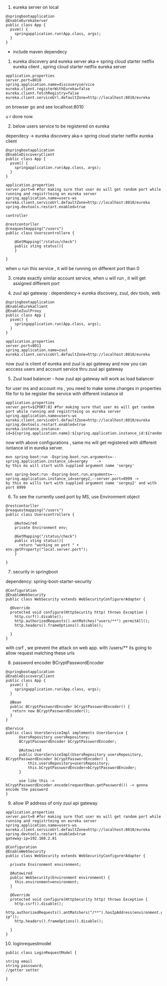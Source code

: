 1. eureka server on local
```
@springbootapplication
@EnableEurekaServer
public class App {
  psvm() {
    springapplication.run(App.class, args);
  }
}
```
* include maven dependecy
 1. eureka discovery and eureka server aka-> spring cloud starter netflix eureka client , spring cloud starter netflix eureka server
```
application.properties
server.port=8010
spring.application.name=discoveryservice
eureka.client.registerWithEureka=false
eureka.client.fetchRegistry=false
eureka.client.serviceUrl.defaultZone=http://localhost:8010/eureka
```
on browser go and see localhost:8010

u r done now.

2. below users service to be registered on eureka

dependecy -> eureka discovery aka-> spring cloud starter netflix eureka client

```
@springbootapplication
@EnableDiscoveryClient
public class App {
  psvm() {
    springapplication.run(App.class, args);
  }
}

application.properties
server.port=0 #for making sure that user ms will get random port while running and registrteing on eureka server
spring.application.name=users-ws
eureka.client.serviceUrl.defaultZone=http://localhost:8010/eureka
spring.devtools.restart.enabled=true
```
```
controller

@restcontorller
@reaquestmapping("/users")
public class Userscontrollere {
    
    @GetMapping("/status/check")
    public sting status(){
    }

}
```
when u run this service , it will be running on different port than 0

3. create exactly similar account service, when u will run , it will get assigned different port

4. zuul api gateway :
dependency-> eureka discovery, zuul, dev tools, web
```
@springbootapplication
@EnableEurekaClient
@EnableZuulProxy
public class App {
  psvm() {
    springapplication.run(App.class, args);
  }
}

application.properties
server.port=8011
spring.application.name=zuul
eureka.client.serviceUrl.defaultZone=http://localhost:8010/eureka
```
now zuul is client of eureka and zuul is api gateway and now you can acccess users and account
service thru zuul api gateway

5. Zuul load balancer - how zuul api gateway will work as load balancer

for user ms and account ms , you need to make some changes in properties file for to be register the service with different instance id
```
application.properties
server.port=${PORT:0} #for making sure that user ms will get random port while running and registrteing on eureka server
spring.application.name=users-ws
eureka.client.serviceUrl.defaultZone=http://localhost:8010/eureka
spring.devtools.restart.enabled=true
eureka.instance.instance-id=${spring.application.name}:${spring.application.instance_id:${random.value}}
```
now with above configurations , same ms will get registered with different isntance id in eureka server.

```
mvn spring-boot:run -Dspring-boot.run.arguments=--spring.application.instance_id=sergey    -> 
by this ms will start with supplied argument name 'sergey'
```
```
mvn spring-boot:run -Dspring-boot.run.arguments=--spring.application.instance_id=sergey2,--server.port=8999 ->
by this ms wills tart with supplied argument name 'sergey2' and with port 8999
```

6.  To see the currently used port by MS, use Environment object
```
@restcontorller
@reaquestmapping("/users")
public class Userscontrollere {
    
    @Autowired
    private Environment env;
    
    @GetMapping("/status/check")
    public sting status(){
      return "working on port " + env.getProperty("local.server.port");
    }

}
```


7. security in springboot

dependency:
spring-boot-starter-security

```
@Configuration
@EnableWebSecurity
public class WebSecurity extends WebSecurityConfigurerAdapter {

  @Override
  protected void configure(HttpSecurity http) throws Exception {
    http.csrf().disable();
    http.authorizedRequests().antMatches("users/**").permitAll();
    http.headers().frameOptions().disable();
    
  }
}
```
with csrf , we prevent the attack on web app.
with /users/** its going to allow request matching these urls 


8. password encoder
BCryptPasswordEncoder 
```
@springbootapplication
@EnableDiscoveryClient
public class App {
  psvm() {
    springapplication.run(App.class, args);
  }
  
  @Bean
  public BCryptPasswordEncoder bCryptPasswordEncoder() {
   return new BCryptPasswordEncoder();
  }
}

@Service
public class UsersServiceImpl implements UsersService {
      UsersRepository usersRepository;
      BCryptPasswordEncoder bCryptPasswordEncoder;
      
      @Autowired
      public UsersServiceImpl(UsersRepository usersRepository, BCryptPasswordEncoder bCryptPasswordEncoder) {
          this.usersRepository=usersRepository;
          this.bCryptPasswordEncoder=bCryptPasswordEncoder;
      }
      
      use like this -> bCryptPasswordEncoder.encode(requestBean.getPassword()) -> gonna encode the password
}
```

9. allow IP address of only zuul api gateway

```
application.properties
server.port=0 #for making sure that user ms will get random port while running and registrteing on eureka server
spring.application.name=users-ws
eureka.client.serviceUrl.defaultZone=http://localhost:8010/eureka
spring.devtools.restart.enabled=true
gateway-ip=192.168.2.81
```
```
@Configuration
@EnableWebSecurity
public class WebSecurity extends WebSecurityConfigurerAdapter {

  private Environment environment;
  
  @Autowired
  public WebSecurity(Environment environment) {
    this.environment=environment;
  }
  
  @Override
  protected void configure(HttpSecurity http) throws Exception {
    http.csrf().disable();
    http.authorizedRequests().antMatchers("/**").hasIpAddress(environment.getProperty("gateway-ip"));
    http.headers().frameOptions().disable();
    
  }
}
```

10. loginrequestmodel
```
public class LoginRequestModel {

string email
string passsword;
//getter setter

}
```
